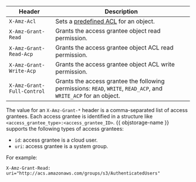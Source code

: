 | Header | Description |
--- | ---
| `X-Amz-Acl` | Sets a [predefined ACL](../concepts/acl.md#predefined-acls) for an object. |
| `X-Amz-Grant-Read` | Grants the access grantee object read permission. |
| `X-Amz-Grant-Read-Acp` | Grants the access grantee object ACL read permission. |
| `X-Amz-Grant-Write-Acp` | Grants the access grantee object ACL write permission. |
| `X-Amz-Grant-Full-Control` | Grants the access grantee the following permissions: `READ`, `WRITE`, `READ_ACP`, and `WRITE_ACP` for an object. |

The value for an `X-Amz-Grant-*` header is a comma-separated list of access grantees. Each access grantee is identified in a structure like `<access_grantee_type>:<access_grantee_ID>`. {{ objstorage-name }} supports the following types of access grantees:
* `id`: access grantee is a cloud user.
* `uri`: access grantee is a system group.

For example:

```
X-Amz-Grant-Read: uri="http://acs.amazonaws.com/groups/s3/AuthenticatedUsers"
```
